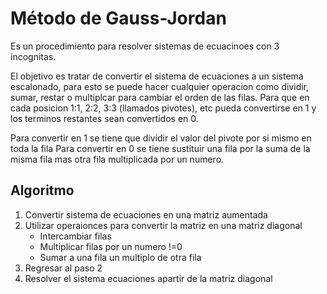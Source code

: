 # **Método de Gauss-Jordan**

Es un procedimiento para resolver sistemas de ecuacinoes con 3 incognitas.

El objetivo es tratar de convertir el sistema de ecuaciones a un sistema escalonado, para esto se puede hacer cualquier operacion como dividir, sumar, restar o multiplcar para cambiar el orden de las filas. Para que en cada posicion 1:1, 2:2, 3:3 (llamados pivotes), etc pueda convertirse en 1 y los terminos restantes sean convertidos en 0.

Para convertir en 1 se tiene que dividir el valor del pivote por si mismo en toda la fila
Para convertir en 0 se tiene sustituir una fila por la suma de la misma fila mas otra fila multiplicada por un numero.


## **Algoritmo**

1. Convertir sistema de ecuaciones en una matriz aumentada
2. Utilizar operaionces para convertir la matriz en una matriz diagonal
   - Intercambiar filas
   - Multiplicar filas por un numero !=0
   - Sumar a una fila un multiplo de otra fila
3. Regresar al paso 2
4. Resolver el sistema ecuaciones apartir de la matriz diagonal

